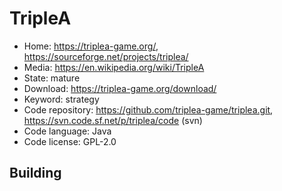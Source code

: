 # TripleA

- Home: https://triplea-game.org/, https://sourceforge.net/projects/triplea/
- Media: https://en.wikipedia.org/wiki/TripleA
- State: mature
- Download: https://triplea-game.org/download/
- Keyword: strategy
- Code repository: https://github.com/triplea-game/triplea.git, https://svn.code.sf.net/p/triplea/code (svn)
- Code language: Java
- Code license: GPL-2.0

## Building
